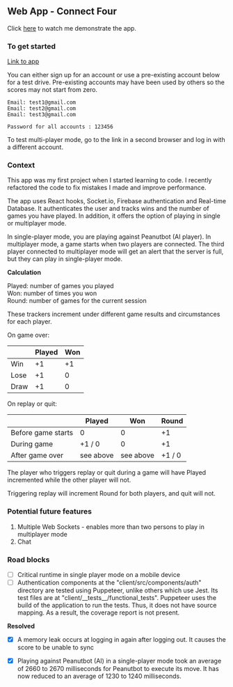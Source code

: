 ## Web App - Connect Four

Click [here](https://drive.google.com/file/d/1MkOhLko22vGLN958mTbkm0QLf4dRq65f/view?usp=sharing) to watch me demonstrate the app.

### To get started

[Link to app](https://peanutz-connect-four.herokuapp.com/)

You can either sign up for an account or use a pre-existing account below for a test drive. Pre-existing accounts may have been used by others so the scores may not start from zero.

```
Email: test1@gmail.com
Email: test2@gmail.com
Email: test3@gmail.com

Password for all accounts : 123456
```

To test multi-player mode, go to the link in a second browser and log in with a different account.

### Context

This app was my first project when I started learning to code. I recently refactored the code to fix mistakes I made and improve performance.

The app uses React hooks, Socket.io, Firebase authentication and Real-time Database. It authenticates the user and tracks wins and the number of games you have played. In addition, it offers the option of playing in single or multiplayer mode.

In single-player mode, you are playing against Peanutbot (AI player). In multiplayer mode, a game starts when two players are connected. The third player connected to multiplayer mode will get an alert that the server is full, but they can play in single-player mode.

**Calculation**

Played: number of games you played  
Won: number of times you won  
Round: number of games for the current session

These trackers increment under different game results and circumstances for each player.

On game over:

|      | Played | Won |
| ---- | ------ | --- |
| Win  | +1     | +1  |
| Lose | +1     | 0   |
| Draw | +1     | 0   |

On replay or quit:

|                    | Played    | Won       | Round  |
| ------------------ | --------- | --------- | ------ |
| Before game starts | 0         | 0         | +1     |
| During game        | +1 / 0    | 0         | +1     |
| After game over    | see above | see above | +1 / 0 |

The player who triggers replay or quit during a game will have Played incremented while the other player will not.

Triggering replay will increment Round for both players, and quit will not.

### Potential future features

1. Multiple Web Sockets - enables more than two persons to play in multiplayer mode
2. Chat

### Road blocks

- [ ] Critical runtime in single player mode on a mobile device
- [ ] Authentication components at the "client/src/components/auth" directory are tested using Puppeteer, unlike others which use Jest. Its test files are at "client/\_\_tests\_\_/functional_tests". Puppeteer uses the build of the application to run the tests. Thus, it does not have source mapping. As a result, the coverage report is not present.

**Resolved**

- [x] A memory leak occurs at logging in again after logging out. It causes the score to be unable to sync

- [x] Playing against Peanutbot (AI) in a single-player mode took an average of 2660 to 2670 milliseconds for Peanutbot to execute its move. It has now reduced to an average of 1230 to 1240 milliseconds.
